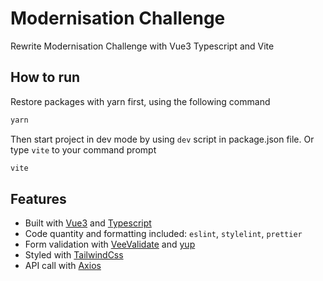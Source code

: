 # Modernisation Challenge

Rewrite Modernisation Challenge with Vue3 Typescript and Vite

## How to run

Restore packages with yarn first, using the following command

```powershell
yarn
```

Then start project in dev mode by using `dev` script in package.json file. Or type `vite` to your command prompt

```powershell
vite
```

## Features

- Built with [Vue3](https://vuejs.org/guide/introduction.html) and [Typescript](https://www.typescriptlang.org/)
- Code quantity and formatting included: `eslint`, `stylelint`, `prettier`
- Form validation with [VeeValidate](https://vee-validate.logaretm.com/v4/) and [yup](https://github.com/jquense/yup)
- Styled with [TailwindCss](https://tailwindcss.com/)
- API call with [Axios](https://axios-http.com/docs/api_intro)
